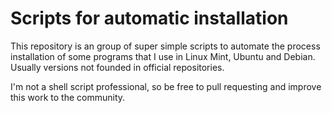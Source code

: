 # Scripts for automatic installation

This repository is an group of super simple scripts to automate the process installation of some programs that I use in Linux Mint, Ubuntu and Debian. Usually versions not founded in official repositories.

I'm not a shell script professional, so be free to pull requesting and improve this work to the community.
